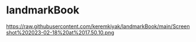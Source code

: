 # landmarkBook


https://raw.githubusercontent.com/keremkiyak/landmarkBook/main/Screenshot%202023-02-18%20at%2017.50.10.png
